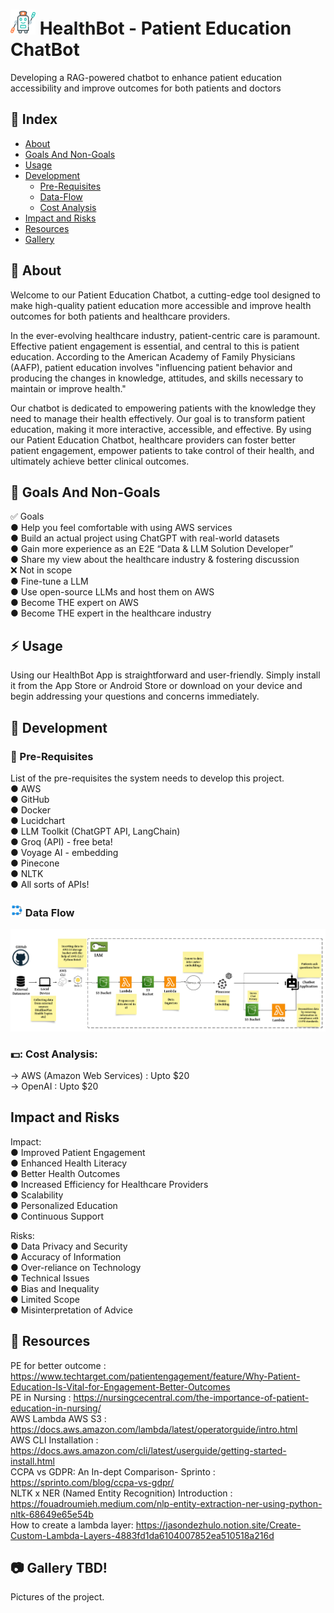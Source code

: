 # <img src="./img/healthybot.png" alt="aws" width="40" height="40"/> HealthBot - Patient Education ChatBot
Developing a RAG-powered chatbot to enhance patient education accessibility and improve outcomes for both patients and doctors

## :ledger: Index

- [About](#beginner-about)
- [Goals And Non-Goals](#scope_goals-and-non-goals)
- [Usage](#zap-usage)
- [Development](#wrench-development)
  - [Pre-Requisites](#notebook-pre-requisites)
  - [Data-Flow](#file_Data-Flow)
  - [Cost Analysis](#costing_cost-analysis) 
- [Impact and Risks](#question_impact-and-risks)
- [Resources](#page_facing_up-resources)
- [Gallery](#camera-gallery)


##  :beginner: About
Welcome to our Patient Education Chatbot, a cutting-edge tool designed to make high-quality patient education more accessible and improve health outcomes for both patients and healthcare providers.

In the ever-evolving healthcare industry, patient-centric care is paramount. Effective patient engagement is essential, and central to this is patient education. According to the American Academy of Family Physicians (AAFP), patient education involves "influencing patient behavior and producing the changes in knowledge, attitudes, and skills necessary to maintain or improve health."

Our chatbot is dedicated to empowering patients with the knowledge they need to manage their health effectively. 
Our goal is to transform patient education, making it more interactive, accessible, and effective. By using our Patient Education Chatbot, healthcare providers can foster better patient engagement, empower patients to take control of their health, and ultimately achieve better clinical outcomes. 
## 🔭 Goals And Non-Goals
✅ Goals </br>
● Help you feel comfortable with using AWS
services </br>
● Build an actual project using ChatGPT with
real-world datasets </br>
● Gain more experience as an E2E “Data &
LLM Solution Developer” </br>
● Share my view about the healthcare
industry & fostering discussion </br>
❌ Not in scope </br>
● Fine-tune a LLM </br>
● Use open-source LLMs and host them on
AWS </br>
● Become THE expert on AWS </br>
● Become THE expert in the healthcare 
industry </br>
## :zap: Usage
Using our HealthBot App is straightforward and user-friendly. Simply install it from the App Store or Android Store or download on your device and begin addressing your questions and concerns immediately.

## 🔧 Development

### :notebook: Pre-Requisites
List of the pre-requisites the system needs to develop this project. </br>
● AWS </br>
● GitHub </br>
● Docker </br>
● Lucidchart </br>
● LLM Toolkit (ChatGPT API, LangChain) </br>
● Groq (API) - free beta! </br>
● Voyage AI - embedding </br>
● Pinecone </br>
● NLTK </br>
● All sorts of APIs! </br>

### <img src="./img/flowchart.png" alt="aws" width="20" height="20"/> Data Flow

<img src="./img/HealthBot.png" alt="aws"/>

### 💵: Cost Analysis:
-> AWS (Amazon Web Services) : Upto $20 </br>
-> OpenAI : Upto $20

## Impact and Risks
Impact: </br>
● Improved Patient Engagement</br>
● Enhanced Health Literacy</br>
● Better Health Outcomes</br>
● Increased Efficiency for Healthcare Providers</br>
● Scalability</br>
● Personalized Education</br>
● Continuous Support</br>

Risks:</br>
● Data Privacy and Security</br>
● Accuracy of Information</br>
● Over-reliance on Technology</br>
● Technical Issues</br>
● Bias and Inequality</br>
● Limited Scope</br>
● Misinterpretation of Advice</br>

##  :page_facing_up: Resources
PE for better outcome : https://www.techtarget.com/patientengagement/feature/Why-Patient-Education-Is-Vital-for-Engagement-Better-Outcomes </br>
PE in Nursing : https://nursingcecentral.com/the-importance-of-patient-education-in-nursing/ </br>
AWS Lambda AWS S3 : https://docs.aws.amazon.com/lambda/latest/operatorguide/intro.html </br>
AWS CLI Installation : https://docs.aws.amazon.com/cli/latest/userguide/getting-started-install.html </br>
CCPA vs GDPR: An In-dept Comparison- Sprinto : https://sprinto.com/blog/ccpa-vs-gdpr/ </br>
NLTK x NER (Named Entity Recognition) Introduction : https://fouadroumieh.medium.com/nlp-entity-extraction-ner-using-python-nltk-68649e65e54b </br>
How to create a lambda layer: https://jasondezhulo.notion.site/Create-Custom-Lambda-Layers-4883fd1da6104007852ea510518a216d </br>

##  :camera: Gallery TBD!
Pictures of the project.


